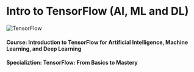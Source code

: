 # Intro to TensorFlow (AI, ML and DL)
![TensorFlow](https://user-images.githubusercontent.com/66634743/87324431-1f7c3000-c541-11ea-9c87-4dc67dc84831.png)

#### Course: Introduction to TensorFlow for Artificial Intelligence, Machine Learning, and Deep Learning
#### Specializtion: TensorFlow: From Basics to Mastery
